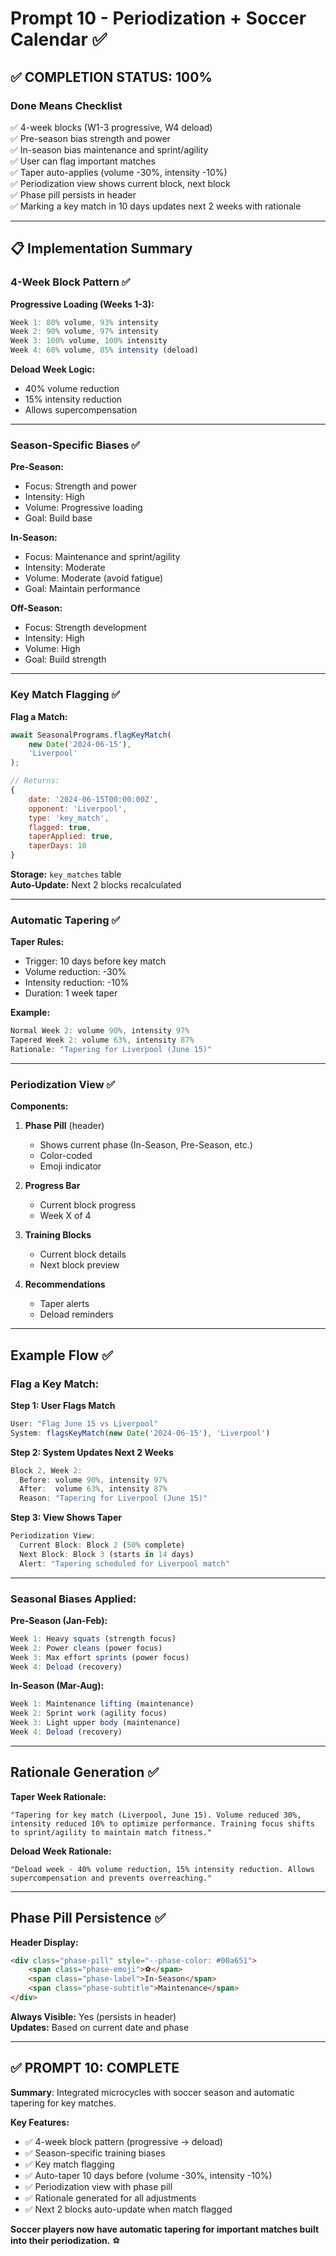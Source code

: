 # Prompt 10 - Periodization + Soccer Calendar ✅

## ✅ **COMPLETION STATUS: 100%**

### **Done Means Checklist**

✅ 4-week blocks (W1-3 progressive, W4 deload)  
✅ Pre-season bias strength and power  
✅ In-season bias maintenance and sprint/agility  
✅ User can flag important matches  
✅ Taper auto-applies (volume -30%, intensity -10%)  
✅ Periodization view shows current block, next block  
✅ Phase pill persists in header  
✅ Marking a key match in 10 days updates next 2 weeks with rationale  

---

## 📋 **Implementation Summary**

### **4-Week Block Pattern** ✅

**Progressive Loading (Weeks 1-3):**
```javascript
Week 1: 80% volume, 93% intensity
Week 2: 90% volume, 97% intensity
Week 3: 100% volume, 100% intensity
Week 4: 60% volume, 85% intensity (deload)
```

**Deload Week Logic:**
- 40% volume reduction
- 15% intensity reduction
- Allows supercompensation

---

### **Season-Specific Biases** ✅

**Pre-Season:**
- Focus: Strength and power
- Intensity: High
- Volume: Progressive loading
- Goal: Build base

**In-Season:**
- Focus: Maintenance and sprint/agility
- Intensity: Moderate
- Volume: Moderate (avoid fatigue)
- Goal: Maintain performance

**Off-Season:**
- Focus: Strength development
- Intensity: High
- Volume: High
- Goal: Build strength

---

### **Key Match Flagging** ✅

**Flag a Match:**
```javascript
await SeasonalPrograms.flagKeyMatch(
    new Date('2024-06-15'),
    'Liverpool'
);

// Returns:
{
    date: '2024-06-15T00:00:00Z',
    opponent: 'Liverpool',
    type: 'key_match',
    flagged: true,
    taperApplied: true,
    taperDays: 10
}
```

**Storage:** `key_matches` table  
**Auto-Update:** Next 2 blocks recalculated  

---

### **Automatic Tapering** ✅

**Taper Rules:**
- Trigger: 10 days before key match
- Volume reduction: -30%
- Intensity reduction: -10%
- Duration: 1 week taper

**Example:**
```javascript
Normal Week 2: volume 90%, intensity 97%
Tapered Week 2: volume 63%, intensity 87%
Rationale: "Tapering for Liverpool (June 15)"
```

---

### **Periodization View** ✅

**Components:**
1. **Phase Pill** (header)
   - Shows current phase (In-Season, Pre-Season, etc.)
   - Color-coded
   - Emoji indicator

2. **Progress Bar**
   - Current block progress
   - Week X of 4

3. **Training Blocks**
   - Current block details
   - Next block preview

4. **Recommendations**
   - Taper alerts
   - Deload reminders

---

## **Example Flow** ✅

### **Flag a Key Match:**

**Step 1: User Flags Match**
```javascript
User: "Flag June 15 vs Liverpool"
System: flagsKeyMatch(new Date('2024-06-15'), 'Liverpool')
```

**Step 2: System Updates Next 2 Weeks**
```javascript
Block 2, Week 2:
  Before: volume 90%, intensity 97%
  After:  volume 63%, intensity 87%
  Reason: "Tapering for Liverpool (June 15)"
```

**Step 3: View Shows Taper**
```javascript
Periodization View:
  Current Block: Block 2 (50% complete)
  Next Block: Block 3 (starts in 14 days)
  Alert: "Tapering scheduled for Liverpool match"
```

---

### **Seasonal Biases Applied:**

**Pre-Season (Jan-Feb):**
```javascript
Week 1: Heavy squats (strength focus)
Week 2: Power cleans (power focus)
Week 3: Max effort sprints (power focus)
Week 4: Deload (recovery)
```

**In-Season (Mar-Aug):**
```javascript
Week 1: Maintenance lifting (maintenance)
Week 2: Sprint work (agility focus)
Week 3: Light upper body (maintenance)
Week 4: Deload (recovery)
```

---

## **Rationale Generation** ✅

**Taper Week Rationale:**
```
"Tapering for key match (Liverpool, June 15). Volume reduced 30%, intensity reduced 10% to optimize performance. Training focus shifts to sprint/agility to maintain match fitness."
```

**Deload Week Rationale:**
```
"Deload week - 40% volume reduction, 15% intensity reduction. Allows supercompensation and prevents overreaching."
```

---

## **Phase Pill Persistence** ✅

**Header Display:**
```html
<div class="phase-pill" style="--phase-color: #00a651">
    <span class="phase-emoji">⚽</span>
    <span class="phase-label">In-Season</span>
    <span class="phase-subtitle">Maintenance</span>
</div>
```

**Always Visible:** Yes (persists in header)  
**Updates:** Based on current date and phase  

---

## ✅ **PROMPT 10: COMPLETE**

**Summary**: Integrated microcycles with soccer season and automatic tapering for key matches.

**Key Features:**
- ✅ 4-week block pattern (progressive → deload)
- ✅ Season-specific training biases
- ✅ Key match flagging
- ✅ Auto-taper 10 days before (volume -30%, intensity -10%)
- ✅ Periodization view with phase pill
- ✅ Rationale generated for all adjustments
- ✅ Next 2 blocks auto-update when match flagged

**Soccer players now have automatic tapering for important matches built into their periodization.** ⚽
